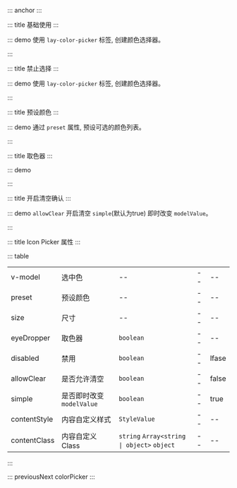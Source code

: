 ::: anchor
:::

::: title 基础使用
:::

::: demo 使用 `lay-color-picker` 标签, 创建颜色选择器。

<template>
  <lay-color-picker v-model="color"></lay-color-picker>
</template>

<script>
import { ref } from "vue";

export default {
  setup() {
    const color = ref("#009688");

    return {
      color
    }
  }
}
</script>

:::

::: title 禁止选择
:::

::: demo 使用 `lay-color-picker` 标签, 创建颜色选择器。

<template>
  <lay-color-picker v-model="color" :disabled="true"></lay-color-picker>
</template>

<script>
import { ref } from "vue";

export default {
  setup() {
    const color = ref("#009688");

    return {
      color
    }
  }
}
</script>

:::

::: title 预设颜色
:::

::: demo 通过 `preset` 属性, 预设可选的颜色列表。

<template>
  <lay-color-picker v-model="color1" :preset="preset1"></lay-color-picker>
</template>

<script>
import { ref } from "vue";

export default {
  setup() {
    const color1 = ref("#FFB800");

    const preset1 = ref(["#009688", "#1e9fff", "#ffb800", "#ff5722", "#5fb878"])

    return {
      color1,
      preset1
    }
  }
}
</script>

:::

::: title 取色器
:::

::: demo

<template>
  {{ color }} 
  <lay-color-picker v-model="color" :eyeDropper="true"></lay-color-picker>
  <lay-button @click="changeColor">更换颜色</lay-button>
</template>

<script>
import { ref } from "vue";

export default {
  setup() {
    const color = ref("#009688");

    const changeColor = () => {
      color.value = "#393D49"
    }

    return {
      color,
      changeColor
    }
  }
}
</script>

:::

::: title 开启清空确认
:::

::: demo `allowClear` 开启清空 `simple`(默认为true) 即时改变 `modelValue`。

<template>
  <lay-color-picker v-model="color5" allowClear :simple="false"></lay-color-picker>
</template>

<script setup lang="ts">
import { ref } from "vue";

const color5 = ref("");
</script>

:::

::: title Icon Picker 属性
:::

::: table

|            |          |     |   |   | 
| ---------- | -------- | --- |--- |--- |
| v-model    | 选中色   | --  |--  |--  |
| preset | 预设颜色 | --  |--  |--  |
| size | 尺寸 | --  |--  |--  |
| eyeDropper | 取色器 | `boolean`  |--  |--  |
| disabled | 禁用 | `boolean`  |--  |lfase  |
| allowClear | 是否允许清空 | `boolean`  |--  | false |
| simple | 是否即时改变`modelValue` | `boolean`  |--  | true |
| contentStyle             | 内容自定义样式     | `StyleValue` | -- | -- |
| contentClass             | 内容自定义Class    | `string` `Array<string \| object>` `object` | -- | -- |

:::

::: previousNext colorPicker
:::
